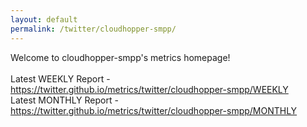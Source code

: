 ```yaml
---
layout: default
permalink: /twitter/cloudhopper-smpp/
---
```

Welcome to cloudhopper-smpp's metrics homepage!
<br><br>
Latest WEEKLY Report - <a href="https://twitter.github.io/metrics/twitter/cloudhopper-smpp/WEEKLY">https://twitter.github.io/metrics/twitter/cloudhopper-smpp/WEEKLY</a>
<br>
Latest MONTHLY Report - <a href="https://twitter.github.io/metrics/twitter/cloudhopper-smpp/MONTHLY">https://twitter.github.io/metrics/twitter/cloudhopper-smpp/MONTHLY</a>
<br>
